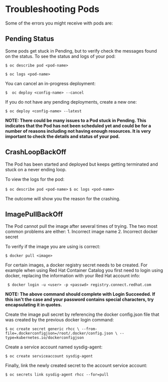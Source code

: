 # Troubleshooting Pods
Some of the errors you might receive with pods are: 

## Pending Status
Some pods get stuck in Pending, but to verify check the messages found on the status. To see the status and logs of your pod: 

`$ oc describe pod <pod-name>`

`$ oc logs <pod-name>`

You can cancel an in-progress deployment: 
	
`$  oc deploy <config-name> --cancel`

If you do not have any pending deployments, create a new one: 

`$ oc deploy <config-name> --latest`

**NOTE: There could be many issues to a Pod stuck in Pending. This indicates that the Pod has not been scheduled yet and could be for a number of reasons including not having enough resources. It is very important to check the details and status of your pod.**

## CrashLoopBackOff
The Pod has been started and deployed but keeps getting terminated and stuck on a never ending loop. 

To view the logs for the pod: 

`$ oc describe pod <pod-name>`
`$ oc logs <pod-name>`

The outcome will show you the reason for the crashing. 

## ImagePullBackOff
The Pod cannot pull the image after several times of trying. The two most common problems are either: 
	1. Incorrect image name 
	2. Incorrect docker secret 
	
To verify if the image you are using is correct: 

`$ docker pull <image>`

For certain images, a docker registry secret needs to be created. For example when using Red Hat Container Catalog you first need to login using docker, replacing the information with your Red Hat account info: 

` $ docker login -u <user> -p <passwd> registry.connect.redhat.com`

**NOTE: The above command should complete with Login Succeeded. If this isn't the case and your password contains special characters, try encapsulating it in quotes.**

Create the image pull secret by referencing the docker config.json file that was created by the previous docker login command:

`$ oc create secret generic rhcc \
--from-file=.dockerconfigjson=/root/.docker/config.json \
--type=kubernetes.io/dockerconfigjson`

Create a service account named sysdig-agent:

`$ oc create serviceaccount sysdig-agent`

Finally, link the newly created secret to the account service account:

`$ oc secrets link sysdig-agent rhcc --for=pull`




